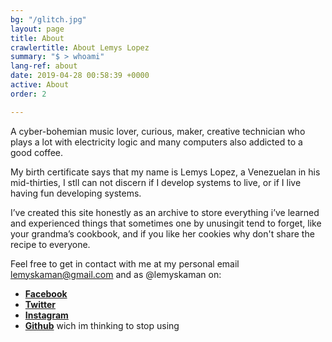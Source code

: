 ```yaml
---
bg: "/glitch.jpg"
layout: page
title: About
crawlertitle: About Lemys Lopez
summary: "$ > whoami"
lang-ref: about
date: 2019-04-28 00:58:39 +0000
active: About
order: 2

---
```

A cyber-bohemian music lover, curious, maker, creative technician who plays a lot with electricity logic and many computers also addicted to a good coffee.

My birth certificate says that my name is Lemys Lopez, a Venezuelan in his mid-thirties, I stll can not discern if I develop systems to live, or if I live having fun developing systems.

I’ve created this site honestly as an archive to store everything i’ve learned and experienced things that sometimes one by unusingit tend to forget, like your grandma’s cookbook, and if you like her cookies why don't share the recipe to everyone.

Feel free to get in contact with me at my personal email [lemyskaman@gmail.com](mailto:lemyskaman@gmail.com) and as  @lemyskaman on:

* [**Facebook**](https://www.facebook.com/lemyskaman "Facebook")
* [**Twitter**](https://twitter.com/lemyskaman)
* [**Instagram**](https://www.instagram.com/lemyskaman/ "Instagram")
* [**Github**](http://github.com/lemyskaman "Github") wich im thinking to stop using